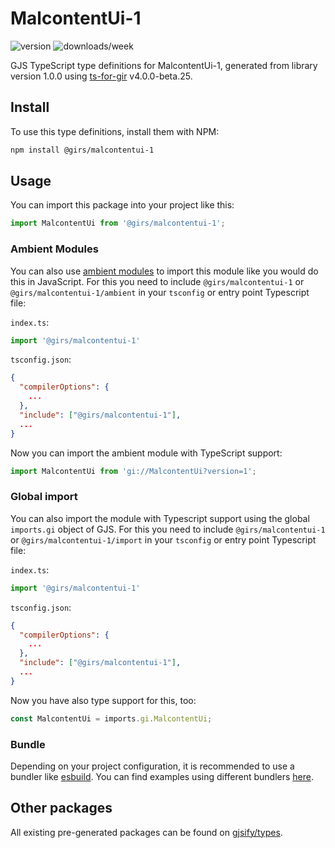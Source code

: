 
# MalcontentUi-1

![version](https://img.shields.io/npm/v/@girs/malcontentui-1)
![downloads/week](https://img.shields.io/npm/dw/@girs/malcontentui-1)


GJS TypeScript type definitions for MalcontentUi-1, generated from library version 1.0.0 using [ts-for-gir](https://github.com/gjsify/ts-for-gir) v4.0.0-beta.25.


## Install

To use this type definitions, install them with NPM:
```bash
npm install @girs/malcontentui-1
```

## Usage

You can import this package into your project like this:
```ts
import MalcontentUi from '@girs/malcontentui-1';
```

### Ambient Modules

You can also use [ambient modules](https://github.com/gjsify/ts-for-gir/tree/main/packages/cli#ambient-modules) to import this module like you would do this in JavaScript.
For this you need to include `@girs/malcontentui-1` or `@girs/malcontentui-1/ambient` in your `tsconfig` or entry point Typescript file:

`index.ts`:
```ts
import '@girs/malcontentui-1'
```

`tsconfig.json`:
```json
{
  "compilerOptions": {
    ...
  },
  "include": ["@girs/malcontentui-1"],
  ...
}
```

Now you can import the ambient module with TypeScript support: 

```ts
import MalcontentUi from 'gi://MalcontentUi?version=1';
```

### Global import

You can also import the module with Typescript support using the global `imports.gi` object of GJS.
For this you need to include `@girs/malcontentui-1` or `@girs/malcontentui-1/import` in your `tsconfig` or entry point Typescript file:

`index.ts`:
```ts
import '@girs/malcontentui-1'
```

`tsconfig.json`:
```json
{
  "compilerOptions": {
    ...
  },
  "include": ["@girs/malcontentui-1"],
  ...
}
```

Now you have also type support for this, too:

```ts
const MalcontentUi = imports.gi.MalcontentUi;
```

### Bundle

Depending on your project configuration, it is recommended to use a bundler like [esbuild](https://esbuild.github.io/). You can find examples using different bundlers [here](https://github.com/gjsify/ts-for-gir/tree/main/examples).

## Other packages

All existing pre-generated packages can be found on [gjsify/types](https://github.com/gjsify/types).


